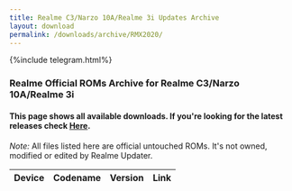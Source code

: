 ```yaml
---
title: Realme C3/Narzo 10A/Realme 3i Updates Archive
layout: download
permalink: /downloads/archive/RMX2020/
---
```


{%include telegram.html%}

<div class="col-12 mx-auto">
    <h3 class="title bg-light p-2 rounded">Realme Official ROMs Archive for Realme C3/Narzo 10A/Realme 3i</h3>
    <h4>This page shows all available downloads. If you're looking for the latest releases check
        <a href="/downloads/latest/RMX2020/">Here</a>.</h4>
    <p><i>Note: </i>All files listed here are official untouched ROMs.
        It's not owned, modified or edited by Realme Updater.</p>
    <div class="table-responsive-md" id="table-wrapper">
        <table id="downloads" class="display dt-responsive compact table table-striped table-hover table-sm">
            <thead class="thead-dark">
                <tr>
                    <th>Device</th>
                    <th>Codename</th>
                    <th>Version</th>
                    <th>Link</th>
                </tr>
            </thead>
            <script>loadArchive("RMX2020")</script>
        </table>
    </div>
</div>